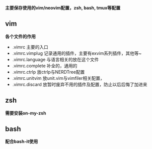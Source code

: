 **主要保存使用的vim/neovim配置，zsh, bash, tmux等配置**

## vim

**各个文件的作用**

* .vimrc 主要的入口
* .vimrc.vimplug 记录通用的插件，主要有exvim系列插件，其他等~
* .vimrc.language 与语言相关的放在这个文件
* .vimrc.complete 补全的，通用的
* .vimrc.ctrlp 放ctrlp与NERDTree配置
* .vimrc.unitvim 放unit.vim与vimfiler相关配置，
* .vimrc.discard 放暂时废弃不用的插件及配置，防止以后后悔了加进来

## zsh

**需要安装on-my-zsh**


## bash

**配合bash-it使用**

